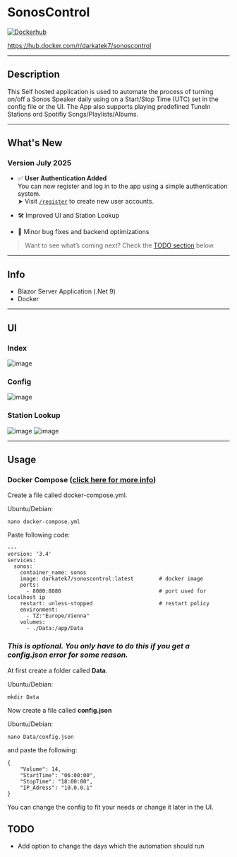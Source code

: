 # SonosControl
[![Dockerhub](https://github.com/Darkatek7/SonosControl/actions/workflows/dockerhubpush.yml/badge.svg)](https://github.com/Darkatek7/SonosControl/actions/workflows/dockerhubpush.yml)

https://hub.docker.com/r/darkatek7/sonoscontrol
____

## Description
This Self hosted application is used to automate the process of turning on/off a Sonos Speaker daily using on a Start/Stop Time (UTC) set in the config file or the UI.
The App also supports playing predefined TuneIn Stations ord Spotifiy Songs/Playlists/Albums.
____

## What's New
### Version July 2025
- ✅ **User Authentication Added**  
  You can now register and log in to the app using a simple authentication system.  
  ➤ Visit [`/register`](http://localhost:8080/register) to create new user accounts.

- 🛠 Improved UI and Station Lookup
- 🔧 Minor bug fixes and backend optimizations

> Want to see what’s coming next? Check the [TODO section](#todo) below.

___

## Info
* Blazor Server Application (.Net 9)
* Docker
____

## UI
### Index
![image](https://github.com/user-attachments/assets/91de85bb-c1ca-434d-9480-57eb02fd9ea6)

### Config
![image](https://github.com/user-attachments/assets/88e804df-c6a1-458e-8ed3-0f1ddef2d4ee)

### Station Lookup
![image](https://github.com/user-attachments/assets/263a3161-c104-4060-88b5-89e7f93f7066)
![image](https://github.com/user-attachments/assets/e3a156f9-2af2-4fdf-96f0-07c78efc4f4f)

____
## Usage
### Docker Compose ([click here for more info](https://docs.linuxserver.io/general/docker-compose))

Create a file called docker-compose.yml.

Ubuntu/Debian:
```
nano docker-compose.yml
```

Paste following code:
```
---
version: '3.4'
services:
  sonos:
    container_name: sonos
    image: darkatek7/sonoscontrol:latest        # docker image
    ports:
      - 8080:8080                               # port used for localhost ip
    restart: unless-stopped                     # restart policy
    environment:
      - TZ:"Europe/Vienna"
    volumes:
      - ./Data:/app/Data
```

### *This is optional. You only have to do this if you get a config.json error for some reason.*

At first create a folder called **Data**.

Ubuntu/Debian:
```
mkdir Data
```

Now create a file called **config.json**

Ubuntu/Debian:
```
nano Data/config.json
```
and paste the following:
```
{
    "Volume": 14,
    "StartTime": "06:00:00",
    "StopTime": "18:00:00",
    "IP_Adress": "10.0.0.1"
}
```
You can change the config to fit your needs or change it later in the UI.


## TODO
* Add option to change the days which the automation should run
